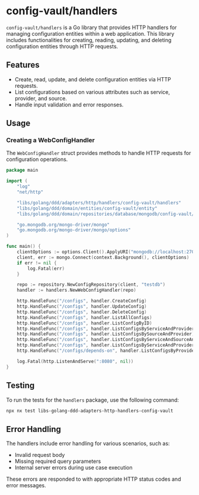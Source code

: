 # config-vault/handlers

`config-vault/handlers` is a Go library that provides HTTP handlers for managing configuration entities within a web application. This library includes functionalities for creating, reading, updating, and deleting configuration entities through HTTP requests.

## Features

- Create, read, update, and delete configuration entities via HTTP requests.
- List configurations based on various attributes such as service, provider, and source.
- Handle input validation and error responses.

## Usage

### Creating a WebConfigHandler

The `WebConfigHandler` struct provides methods to handle HTTP requests for configuration operations.

```go
package main

import (
    "log"
    "net/http"

    "libs/golang/ddd/adapters/http/handlers/config-vault/handlers"
    "libs/golang/ddd/domain/entities/config-vault/entity"
    "libs/golang/ddd/domain/repositories/database/mongodb/config-vault/repository"

    "go.mongodb.org/mongo-driver/mongo"
    "go.mongodb.org/mongo-driver/mongo/options"
)

func main() {
    clientOptions := options.Client().ApplyURI("mongodb://localhost:27017")
    client, err := mongo.Connect(context.Background(), clientOptions)
    if err != nil {
        log.Fatal(err)
    }

    repo := repository.NewConfigRepository(client, "testdb")
    handler := handlers.NewWebConfigHandler(repo)

    http.HandleFunc("/configs", handler.CreateConfig)
    http.HandleFunc("/configs", handler.UpdateConfig)
    http.HandleFunc("/configs", handler.DeleteConfig)
    http.HandleFunc("/configs", handler.ListAllConfigs)
    http.HandleFunc("/configs", handler.ListConfigByID)
    http.HandleFunc("/configs", handler.ListConfigsByServiceAndProvider)
    http.HandleFunc("/configs", handler.ListConfigsBySourceAndProvider)
    http.HandleFunc("/configs", handler.ListConfigsByServiceAndSourceAndProvider)
    http.HandleFunc("/configs", handler.ListConfigsByServiceAndProviderAndActive)
    http.HandleFunc("/configs/depends-on", handler.ListConfigsByProviderAndDependencies)

    log.Fatal(http.ListenAndServe(":8080", nil))
}
```


## Testing

To run the tests for the `handlers` package, use the following command:

```sh
npx nx test libs-golang-ddd-adapters-http-handlers-config-vault
```

## Error Handling

The handlers include error handling for various scenarios, such as:

- Invalid request body
- Missing required query parameters
- Internal server errors during use case execution

These errors are responded to with appropriate HTTP status codes and error messages.